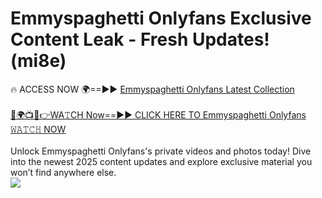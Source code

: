 # Emmyspaghetti Onlyfans Exclusive Content Leak - Fresh Updates! (mi8e)

🔥 ACCESS NOW 🌍==►► <a href="https://tinyurl.com/kvy9nzfs" rel="nofollow">Emmyspaghetti Onlyfans Latest Collection</a>
<br><br>
[🔴🌍📺📱👉WA𝚃CH Now==►► CLICK HERE TO Emmyspaghetti Onlyfans 𝚆𝙰𝚃𝙲𝙷 NOW](https://tinyurl.com/kvy9nzfs)
<br><br>
Unlock Emmyspaghetti Onlyfans's private videos and photos today! Dive into the newest 2025 content updates and explore exclusive material you won’t find anywhere else.
<br>
<a href="https://tinyurl.com/kvy9nzfs" rel="nofollow" data-target="animated-image.originalLink"><img src="https://camo.githubusercontent.com/8a4f000d20f83aca3bf7ec5f350d767afa0574a8a352519fd8cfa583a6f93a33/68747470733a2f2f692e696d6775722e636f6d2f644a486b345a712e676966" data-canonical-src="https://i.imgur.com/dJHk4Zq.gif" style="max-width: 100%; display: inline-block;" data-target="animated-image.originalImage"></a>
<br>
